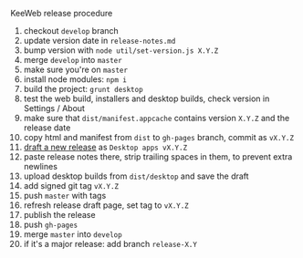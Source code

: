 KeeWeb release procedure

1. checkout `develop` branch
2. update version date in `release-notes.md`
3. bump version with `node util/set-version.js X.Y.Z`
4. merge `develop` into `master`
5. make sure you're on `master`
6. install node modules: `npm i`
7. build the project: `grunt desktop`
8. test the web build, installers and desktop builds, check version in Settings / About
9. make sure that `dist/manifest.appcache` contains version `X.Y.Z` and the release date
10. copy html and manifest from `dist` to `gh-pages` branch, commit as `vX.Y.Z`
11. [draft a new release](https://github.com/keeweb/keeweb/releases/new) as `Desktop apps vX.Y.Z`
12. paste release notes there, strip trailing spaces in them, to prevent extra newlines
13. upload desktop builds from `dist/desktop` and save the draft
14. add signed git tag `vX.Y.Z`
15. push `master` with tags
16. refresh release draft page, set tag to `vX.Y.Z`
17. publish the release
18. push `gh-pages`
19. merge `master` into `develop`
20. if it's a major release: add branch `release-X.Y`